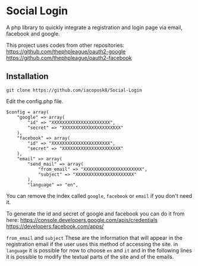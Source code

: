 
# Social Login
A php library to quickly integrate a registration and login page via email, facebook and google.

This project uses codes from other repositories:
https://github.com/thephpleague/oauth2-google
https://github.com/thephpleague/oauth2-facebook

## Installation

    git clone https://github.com/iacoposk8/Social-Login
Edit the config.php file.

	$config = array(
		"google" => array(
			"id" => "XXXXXXXXXXXXXXXXXXXXXX",
			"secret" => "XXXXXXXXXXXXXXXXXXXXXX"
		),
		"facebook" => array(
			"id" => "XXXXXXXXXXXXXXXXXXXXXX",
			"secret" => "XXXXXXXXXXXXXXXXXXXXXX"
		),
		"email" => array(
			"send_mail" => array(
				"from_email" => "XXXXXXXXXXXXXXXXXXXXXX",
				"subject" => "XXXXXXXXXXXXXXXXXXXXXX"
			),
			"language" => "en",
You can remove the index called `google`, `facebook` or `email` if you don't need it.

To generate the id and secret of google and facebook you can do it from here:
https://console.developers.google.com/apis/credentials
https://developers.facebook.com/apps/

`from_email` and `subject` These are the information that will appear in the registration email if the user uses this method of accessing the site.
in `language` it is possible for now to choose `en` and `it` and in the following lines it is possible to modify the textual parts of the site and of the emails.
